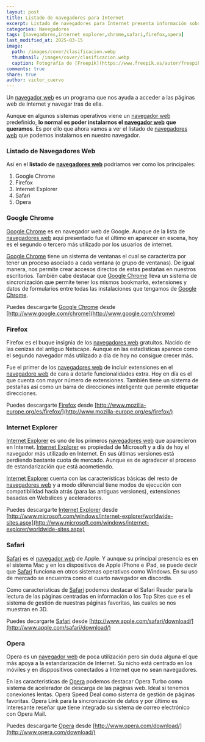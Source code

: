 ```yaml
---
layout: post
title: Listado de navegadores para Internet
excerpt: Listado de navegadores para Internet presenta información sobre los principales navegadores como Google Chrome, Firefox e Internet Explorer.
categories: Navegadores
tags: [navegadores,internet explorer,chrome,safari,firefox,opera]
last_modified_at: 2025-03-15
image:
  path: /images/cover/clasificacion.webp
  thumbnail: /images/cover/clasificacion.webp
  caption: Fotografía de [Freepik](https://www.freepik.es/autor/freepik)
comments: true
share: true
author: victor_cuervo
---
```


Un [navegador web](https://www.ayudaenlaweb.com/navegadores/que-es-un-navegador/) es un programa que nos ayuda a acceder a las páginas web de Internet y navegar tras de ella.


Aunque en algunos sistemas operativos viene un [navegador web](https://www.ayudaenlaweb.com/navegadores/que-es-un-navegador/) predefinido, **lo normal es poder instalarnos el** [**navegador web**](https://www.ayudaenlaweb.com/navegadores/que-es-un-navegador/) **que queramos**. Es por ello que ahora vamos a ver el listado de [navegadores web](https://www.ayudaenlaweb.com/navegadores/que-es-un-navegador/) que podemos instalarnos en nuestro navegador.


### Listado de Navegadores Web


Así en el **listado de** [**navegadores web**](https://www.ayudaenlaweb.com/navegadores/que-es-un-navegador/) podríamos ver como los principales:

1. Google Chrome
2. Firefox
3. Internet Explorer
4. Safari
5. Opera

### Google Chrome


[Google Chrome](https://www.ayudaenlaweb.com/navegadores/que-es-google-chrome/) es en navegador web de Google. Aunque de la lista de [navegadores web](https://www.ayudaenlaweb.com/navegadores/que-es-un-navegador/) aquí presentado fue el último en aparecer en escena, hoy es el segundo o tercero más utilizado por los usuarios de internet.


[Google Chrome](https://www.ayudaenlaweb.com/navegadores/que-es-google-chrome/) tiene un sistema de ventanas el cual se caracteriza por tener un proceso asociado a cada ventana (o grupo de ventanas). De igual manera, nos permite crear accesos directos de estas pestañas en nuestros escritorios. También cabe destacar que [Google Chrome](https://www.ayudaenlaweb.com/navegadores/que-es-google-chrome/) lleva un sistema de sincronización que permite tener los mismos bookmarks, extensiones y datos de formularios entre todas las instalaciones que tengamos de [Google Chrome](https://www.ayudaenlaweb.com/navegadores/que-es-google-chrome/).


Puedes descargarte [Google Chrome](https://www.ayudaenlaweb.com/navegadores/que-es-google-chrome/) desde [http://www.google.com/chrome](http://www.google.com/chrome)


### Firefox


Firefox es el buque insignia de los [navegadores web](https://www.ayudaenlaweb.com/navegadores/que-es-un-navegador/) gratuitos. Nacido de las cenizas del antiguo Netscape. Aunque en las estadísticas aparece como el segundo navegador más utilizado a día de hoy no consigue crecer más.


Fue el primer de los [navegadores web](https://www.ayudaenlaweb.com/navegadores/que-es-un-navegador/) de incluir extensiones en el [navegadore web](https://www.ayudaenlaweb.com/navegadores/que-es-un-navegador/) de cara a dotarle funcionalidades extra. Hoy en día es el que cuenta con mayor número de extensiones. También tiene un sistema de pestañas así como un barra de direcciones inteligente que permite etiquetar direcciones.


Puedes descargarte [Firefox](https://www.ayudaenlaweb.com/navegadores/que-es-firefox/) desde [http://www.mozilla-europe.org/es/firefox/](http://www.mozilla-europe.org/es/firefox/)


### Internet Explorer


[Internet Explorer](https://www.ayudaenlaweb.com/navegadores/que-es-internet-explorer/) es uno de los primeros [navegadores web](https://www.ayudaenlaweb.com/navegadores/que-es-un-navegador/) que aparecieron en Internet. [Internet Explorer](https://www.ayudaenlaweb.com/navegadores/que-es-internet-explorer/) es propiedad de Microsoft y a día de hoy el navegador más utilizado en Internet. En sus últimas versiones está perdiendo bastante cuota de mercado. Aunque es de agradecer el proceso de estandarización que está acometiendo.


[Internet Explorer](https://www.ayudaenlaweb.com/navegadores/que-es-internet-explorer/) cuenta con las características básicas del resto de [navegadores web](https://www.ayudaenlaweb.com/navegadores/que-es-un-navegador/) y a modo diferencial tiene modos de ejecución con compatibilidad hacía atrás (para las antiguas versiones), extensiones basadas en Webslices y aceleradores.


Puedes descargarte [Internet Explorer](https://www.ayudaenlaweb.com/navegadores/que-es-internet-explorer/) desde [http://www.microsoft.com/windows/internet-explorer/worldwide-sites.aspx](http://www.microsoft.com/windows/internet-explorer/worldwide-sites.aspx)


### Safari


[Safari](https://www.ayudaenlaweb.com/navegadores/que-es-opera/) es el [navegador web](https://www.ayudaenlaweb.com/navegadores/que-es-un-navegador/) de Apple. Y aunque su principal presencia es en el sistema Mac y en los dispositivos de Apple iPhone e iPad, se puede decir que [Safari](https://www.ayudaenlaweb.com/navegadores/que-es-opera/) funciona en otros sistemas operativos como Windows. En su uso de mercado se encuentra como el cuarto navegador en discordia.


Como características de [Safari](https://www.ayudaenlaweb.com/navegadores/que-es-opera/) podemos destacar el Safari Reader para la lectura de las páginas centradas en información o los Top Sites que es el sistema de gestión de nuestras páginas favoritas, las cuales se nos muestran en 3D.


Puedes decargarte [Safari](https://www.ayudaenlaweb.com/navegadores/que-es-opera/) desde [http://www.apple.com/safari/download/](http://www.apple.com/safari/download/)


### Opera


Opera es un [navegador web](https://www.ayudaenlaweb.com/navegadores/que-es-un-navegador/) de poca utilización pero sin duda alguna el que más apoya a la estandarización de Internet. Su nicho está centrado en los móviles y en disppositivos conectados a Internet que no sean navegadores.


En las características de [Opera](https://www.ayudaenlaweb.com/navegadores/que-es-opera/) podemos destacar Opera Turbo como sistema de acelerador de descarga de las páginas web. Ideal si tenemos conexiones lentas. Opera Speed Deal como sistema de gestión de páginas favoritas. Opera Link para la sincronización de datos y por último es interesante reseñar que tiene integrado su sistema de correo electrónico con Opera Mail.


Puedes descargarte [Opera](https://www.ayudaenlaweb.com/navegadores/que-es-opera/) desde [http://www.opera.com/download/](http://www.opera.com/download/)

